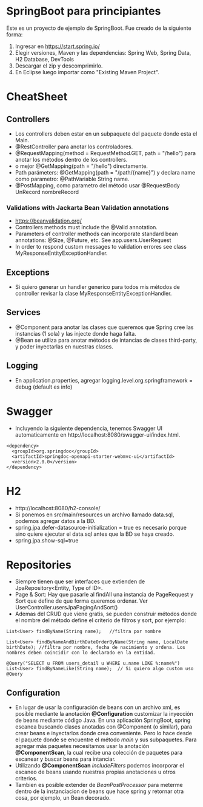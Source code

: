# SpringBoot para principiantes

Este es un proyecto de ejemplo de SpringBoot. Fue creado de la siguiente forma:

1. Ingresar en https://start.spring.io/
2. Elegir versiones, Maven y las dependencias: Spring Web, Spring Data, H2 Database, DevTools
3. Descargar el zip y descomprimirlo.
4. En Eclipse luego importar como "Existing Maven Project".

# CheatSheet

## Controllers

- Los controllers deben estar en un subpaquete del paquete donde esta el Main.
- @RestController para anotar los controladores.
- @RequestMapping(method = RequestMethod.GET,  path = "/hello") para anotar los métodos dentro de los controllers.
- o mejor @GetMapping(path = "/hello") directamente.
- Path parámeters: @GetMapping(path = "/path/{name}") y declara name como parametro: @PathVariable String name.
- @PostMapping, como parametro del método usar @RequestBody UnRecord nombreRecord

### Validations with Jackarta Bean Validation annotations
- https://beanvalidation.org/
- Controllers methods must include the @Valid annotation.
- Parameters of controller methods can incorporate standard bean annotations: @Size, @Future, etc. See app.users.UserRequest
- In order to respond custom messages to validation errores see class MyResponseEntityExceptionHandler.
 
## Exceptions
- Si quiero generar un handler generico para todos mis métodos de controller revisar la clase MyResponseEntityExceptionHandler.

## Services

- @Component para anotar las clases que queremos que Spring cree las instancias (1 sola) y las injecte donde haga falta.
- @Bean se utiliza para anotar métodos de intancias de clases third-party, y poder inyectarlas en nuestras clases.

## Logging
- En application.properties, agregar logging.level.org.springframework = debug (default es info)

# Swagger
- Incluyendo la siguiente dependencia, tenemos Swagger UI automaticamente en http://localhost:8080/swagger-ui/index.html.
```
<dependency>
  <groupId>org.springdoc</groupId>
  <artifactId>springdoc-openapi-starter-webmvc-ui</artifactId>
  <version>2.0.0</version>
</dependency>
```

# H2
- http://localhost:8080/h2-console/
- Si ponemos en src/main/resources un archivo llamado data.sql, podemos agregar datos a la BD. 
- spring.jpa.defer-datasource-initialization = true es necesario porque sino quiere ejecutar el data.sql antes que la BD se haya creado.
- spring.jpa.show-sql=true

# Repositories
- Siempre tienen que ser interfaces que extienden de JpaRepository<Entity, Type of ID>.
- Page & Sort: Hay que pasarle al findAll una instancia de PageRequest y Sort que define de que forma queremos ordenar. Ver UserController.usersJpaPagingAndSort()
- Ademas del CRUD que viene gratis, se pueden construir métodos donde el nombre del método define el criterio de filtros y sort, por ejemplo:
```
List<User> findByName(String name);   //filtra por nombre

List<User> findByNameAndBirthDateOrderByName(String name, LocalDate birthDate); //filtra por nombre, fecha de nacimiento y ordena. Los nombres deben coincidir con lo declarado en la entidad.
  
@Query("SELECT u FROM users_detail u WHERE u.name LIKE %:name%")
List<User> findByNameLike(String name);  // Si quiero algo custom uso @Query
```

## Configuration
- En lugar de usar la configuración de beans con un archivo xml, es posible mediante la anotación **@Configuration** customizar la inyección de beans mediante código Java. En una aplicación SpringBoot, spring escanea buscando clases anotadas con @Component (o similar), para crear beans e inyectarlos donde crea conveniente. Pero lo hace desde el paquete donde se encuentre el método *main* y sus subpaquetes. Para agregar más paquetes necesitamos usar la anotación **@ComponentScan**, la cual recibe una colección de paquetes para escanear y buscar beans para intanciar.
- Utilizando **@ComponentScan** *includeFilters* podemos incorporar el escaneo de beans usando nuestras propias anotaciones u otros criterios.
- Tambien es posible extender de *BeanPostProcessor* para meterme dentro de la instanciacion de beans que hace spring y retornar otra cosa, por ejemplo, un Bean decorado. 